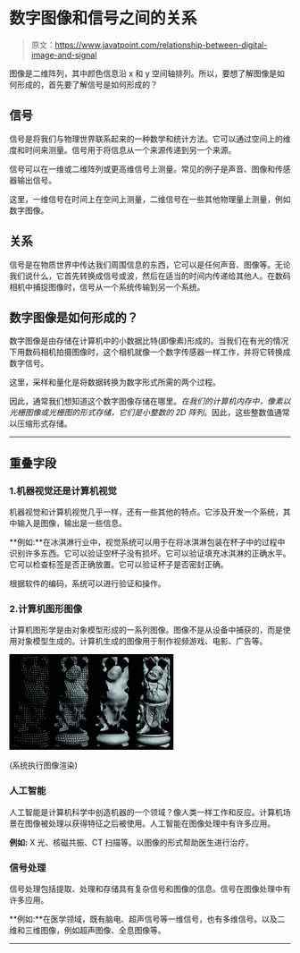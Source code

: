 # 数字图像和信号之间的关系

> 原文：<https://www.javatpoint.com/relationship-between-digital-image-and-signal>

图像是二维阵列，其中颜色信息沿 x 和 y 空间轴排列。所以，要想了解图像是如何形成的，首先要了解信号是如何形成的？

## 信号

信号是将我们与物理世界联系起来的一种数学和统计方法。它可以通过空间上的维度和时间来测量。信号用于将信息从一个来源传递到另一个来源。

信号可以在一维或二维阵列或更高维信号上测量。常见的例子是声音、图像和传感器输出信号。

这里，一维信号在时间上在空间上测量，二维信号在一些其他物理量上测量，例如数字图像。

## 关系

信号是在物质世界中传达我们周围信息的东西，它可以是任何声音、图像等。无论我们说什么，它首先转换成信号或波，然后在适当的时间内传递给其他人。在数码相机中捕捉图像时，信号从一个系统传输到另一个系统。

## 数字图像是如何形成的？

数字图像是由存储在计算机中的小数据比特(即像素)形成的。当我们在有光的情况下用数码相机拍摄图像时，这个相机就像一个数字传感器一样工作，并将它转换成数字信号。

这里，采样和量化是将数据转换为数字形式所需的两个过程。

因此，通常我们想知道这个数字图像存储在哪里。*在我们的计算机内存中，像素以光栅图像或光栅图的形式存储，它们是小整数的 2D 阵列*。因此，这些整数值通常以压缩形式存储。

* * *

## 重叠字段

### 1.机器视觉还是计算机视觉

机器视觉和计算机视觉几乎一样，还有一些其他的特点。它涉及开发一个系统，其中输入是图像，输出是一些信息。

**例如:**在冰淇淋行业中，视觉系统可以用于在将冰淇淋包装在杯子中的过程中识别许多东西。它可以验证空杯子没有损坏。它可以验证填充冰淇淋的正确水平。它可以检查标签是否正确放置。它可以验证杯子是否密封正确。

根据软件的编码，系统可以进行验证和操作。

### 2.计算机图形图像

计算机图形学是由对象模型形成的一系列图像。图像不是从设备中捕获的，而是使用对象模型生成的。计算机生成的图像用于制作视频游戏、电影、广告等。

![Relationship between digital image and signal](img/c14cf17a338166344f6000adaf3ac464.png)

(系统执行图像渲染)

### 人工智能

人工智能是计算机科学中创造机器的一个领域？像人类一样工作和反应。计算机场景在图像被处理以获得特征之后被使用。人工智能在图像处理中有许多应用。

**例如:** X 光、核磁共振、CT 扫描等。以图像的形式帮助医生进行治疗。

### 信号处理

信号处理包括提取、处理和存储具有复杂信号和图像的信息。信号在图像处理中有许多应用。

**例如:**在医学领域，既有脑电、超声信号等一维信号，也有多维信号。以及二维和三维图像，例如超声图像、全息图像等。

* * *